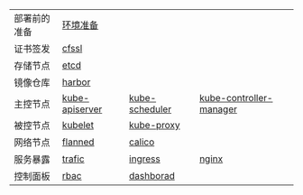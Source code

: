 <table border="0">
    <tr>
        <td><strong></strong>部署前的准备</td>
        <td><a href="01-环境准备.md">环境准备</a></td>
    </tr>
    <tr>
        <td><strong></strong>证书签发</td>
        <td><a href="01-环境准备.md">cfssl</a></td>
    </tr>
    <tr>
        <td><strong></strong>存储节点</td>
        <td><a href="01-环境准备.md">etcd</a></td>
    </tr>
    <tr>
        <td><strong></strong>镜像仓库</td>
        <td><a href="01-环境准备.md">harbor</a></td>
    </tr>
    <tr>
        <td><strong></strong>主控节点</td>
        <td><a href="01-环境准备.md">kube-apiserver</a></td>
        <td><a href="01-环境准备.md">kube-scheduler</a></td>
        <td><a href="01-环境准备.md">kube-controller-manager</a></td>
    </tr>
    <tr>
        <td><strong></strong>被控节点</td>
        <td><a href="01-环境准备.md">kubelet</a></td>
        <td><a href="01-环境准备.md">kube-proxy</a></td>
    </tr>
    <tr>
        <td><strong></strong>网络节点</td>
        <td><a href="01-环境准备.md">flanned</a></td>
        <td><a href="01-环境准备.md">calico</a></td>
    </tr>
    <tr>
        <td><strong></strong>服务暴露</td>
        <td><a href="01-环境准备.md">trafic</a></td>
        <td><a href="01-环境准备.md">ingress</a></td>
        <td><a href="01-环境准备.md">nginx</a></td>
    </tr>
    <tr>
        <td><strong></strong>控制面板</td>
        <td><a href="01-环境准备.md">rbac</a></td>
        <td><a href="01-环境准备.md">dashborad</a></td>
    </tr>    
</table>
